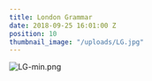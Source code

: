 ```yaml
---
title: London Grammar
date: 2018-09-25 16:01:00 Z
position: 10
thumbnail_image: "/uploads/LG.jpg"
---
```


![LG-min.png](/uploads/LG-min.png)